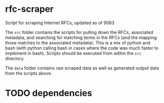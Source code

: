 # rfc-scraper

Script for scraping Internet RFCs; updated as of 9083 

The `src` folder contains the scripts for pulling down the RFCs, associated metadata, and searching for matching terms in the RFCs (and the mapping those matches to the associated metadata). This is a mix of python and bash (with python calling bash in cases where the code was much faster to implement in bash). Scripts should be executed from within the `src` directory.

The `data` folder contains raw scraped data as well as generated output data from the scripts above.


# TODO dependencies